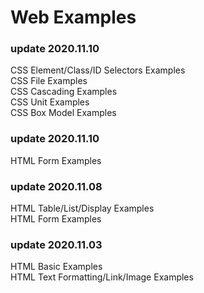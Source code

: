 # Web Examples
### update 2020.11.10
CSS Element/Class/ID Selectors Examples   
CSS File Examples   
CSS Cascading Examples   
CSS Unit Examples   
CSS Box Model Examples 
### update 2020.11.10
HTML Form Examples
### update 2020.11.08
HTML Table/List/Display Examples  
HTML Form Examples
### update 2020.11.03
HTML Basic Examples   
HTML Text Formatting/Link/Image Examples